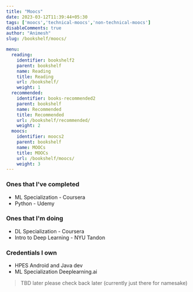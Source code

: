 ```yaml
---
title: "Moocs"
date: 2023-03-12T11:39:44+05:30
tags: ['moocs','technical-moocs','non-technical-moocs']
disableComments: true
author: "Animesh"
slug: /bookshelf/moocs/

menu:
  reading:
    identifier: bookshelf2
    parent: bookshelf
    name: Reading
    title: Reading
    url: /bookshelf/
    weight: 1
  recommended:
    identifier: books-recommended2
    parent: bookshelf
    name: Recommended
    title: Recommended
    url: /bookshelf/recommended/
    weight: 2
  moocs:
    identifier: moocs2
    parent: bookshelf
    name: MOOCs
    title: MOOCs
    url: /bookshelf/moocs/
    weight: 3
---
```


### Ones that I've completed

* ML Specialization - Coursera
* Python - Udemy

### Ones that I'm doing

* DL Specialization - Coursera
* Intro to Deep Learning - NYU Tandon

### Credentials I own

* HPES Android and Java dev
* ML Specialization Deeplearning.ai

> TBD later please check back later (currently just there for namesake)
